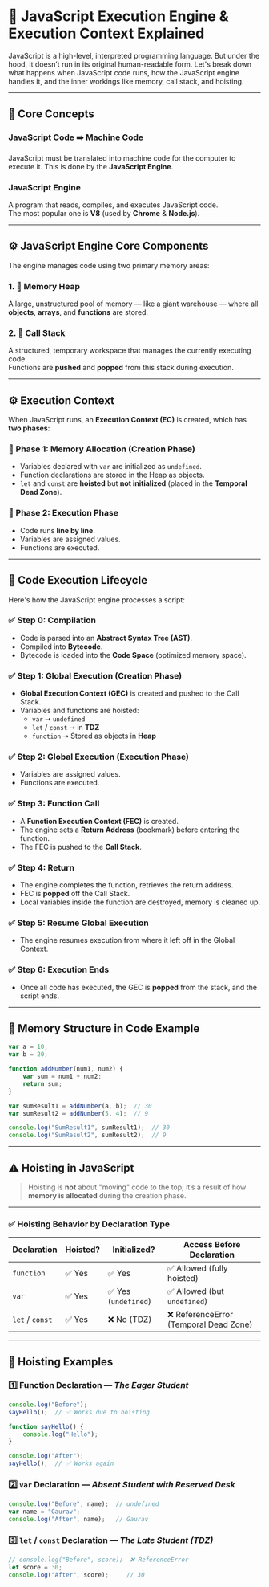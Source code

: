 # 🧠 JavaScript Execution Engine & Execution Context Explained

JavaScript is a high-level, interpreted programming language. But under the hood, it doesn’t run in its original human-readable form. Let's break down what happens when JavaScript code runs, how the JavaScript engine handles it, and the inner workings like memory, call stack, and hoisting.

---

## 📌 Core Concepts

### JavaScript Code ➡️ Machine Code
JavaScript must be translated into machine code for the computer to execute it. This is done by the **JavaScript Engine**.

### JavaScript Engine
A program that reads, compiles, and executes JavaScript code.  
The most popular one is **V8** (used by **Chrome** & **Node.js**).

---

## ⚙️ JavaScript Engine Core Components

The engine manages code using two primary memory areas:

### 1. 🧠 Memory Heap
A large, unstructured pool of memory — like a giant warehouse — where all **objects**, **arrays**, and **functions** are stored.

### 2. 🧾 Call Stack
A structured, temporary workspace that manages the currently executing code.  
Functions are **pushed** and **popped** from this stack during execution.

---

## ⚙️ Execution Context

When JavaScript runs, an **Execution Context (EC)** is created, which has **two phases**:

### 🔹 Phase 1: Memory Allocation (Creation Phase)
- Variables declared with `var` are initialized as `undefined`.
- Function declarations are stored in the Heap as objects.
- `let` and `const` are **hoisted** but **not initialized** (placed in the **Temporal Dead Zone**).

### 🔹 Phase 2: Execution Phase
- Code runs **line by line**.
- Variables are assigned values.
- Functions are executed.

---

## 🔄 Code Execution Lifecycle

Here's how the JavaScript engine processes a script:

### ✅ Step 0: Compilation
- Code is parsed into an **Abstract Syntax Tree (AST)**.
- Compiled into **Bytecode**.
- Bytecode is loaded into the **Code Space** (optimized memory space).

### ✅ Step 1: Global Execution (Creation Phase)
- **Global Execution Context (GEC)** is created and pushed to the Call Stack.
- Variables and functions are hoisted:
  - `var` ➝ `undefined`
  - `let` / `const` ➝ in **TDZ**
  - `function` ➝ Stored as objects in **Heap**

### ✅ Step 2: Global Execution (Execution Phase)
- Variables are assigned values.
- Functions are executed.

### ✅ Step 3: Function Call
- A **Function Execution Context (FEC)** is created.
- The engine sets a **Return Address** (bookmark) before entering the function.
- The FEC is pushed to the **Call Stack**.

### ✅ Step 4: Return
- The engine completes the function, retrieves the return address.
- FEC is **popped** off the Call Stack.
- Local variables inside the function are destroyed, memory is cleaned up.

### ✅ Step 5: Resume Global Execution
- The engine resumes execution from where it left off in the Global Context.

### ✅ Step 6: Execution Ends
- Once all code has executed, the GEC is **popped** from the stack, and the script ends.

---

## 🧠 Memory Structure in Code Example

```js
var a = 10;
var b = 20;

function addNumber(num1, num2) {
    var sum = num1 + num2;
    return sum;
}

var sumResult1 = addNumber(a, b);  // 30
var sumResult2 = addNumber(5, 4);  // 9

console.log("SumResult1", sumResult1);  // 30
console.log("SumResult2", sumResult2);  // 9
```

---

## ⚠️ Hoisting in JavaScript

> Hoisting is **not** about "moving" code to the top; it’s a result of how **memory is allocated** during the creation phase.

---

### ✅ Hoisting Behavior by Declaration Type

| Declaration   | Hoisted? | Initialized?         | Access Before Declaration        |
|---------------|----------|----------------------|----------------------------------|
| `function`    | ✅ Yes   | ✅ Yes               | ✅ Allowed (fully hoisted)       |
| `var`         | ✅ Yes   | ✅ Yes (`undefined`) | ✅ Allowed (but `undefined`)     |
| `let` / `const` | ✅ Yes | ❌ No (TDZ)          | ❌ ReferenceError (Temporal Dead Zone) |

---

## 🧪 Hoisting Examples

### 1️⃣ Function Declaration — *The Eager Student*

```js
console.log("Before");
sayHello();  // ✅ Works due to hoisting

function sayHello() {
    console.log("Hello");
}

console.log("After");
sayHello();  // ✅ Works again
```

### 2️⃣ `var` Declaration — *Absent Student with Reserved Desk*

```js
console.log("Before", name);  // undefined
var name = "Gaurav";
console.log("After", name);   // Gaurav
```

### 3️⃣ `let` / `const` Declaration — *The Late Student (TDZ)*

```js
// console.log("Before", score);  ❌ ReferenceError
let score = 30;
console.log("After", score);     // 30

